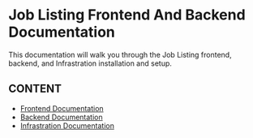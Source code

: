 # Job Listing Frontend And Backend Documentation

This documentation will walk you through the Job Listing frontend, backend, and Infrastration installation and setup.

## CONTENT

- [Frontend Documentation](./fe/app/README.md)
- [Backend Documentation](./be/README.md) 
- [Infrastration Documentation](./infra/ec2/readme.md)